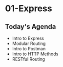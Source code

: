 # 01-Express

## Today's Agenda

- Intro to Express
- Modular Routing
- Intro to Postman
- Intro to HTTP Methods
- RESTful Routing
